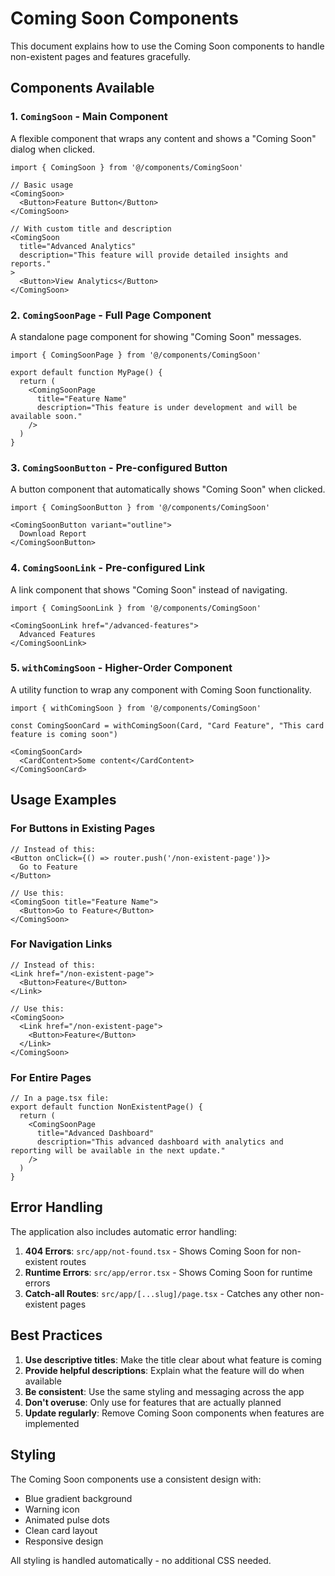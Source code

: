 # Coming Soon Components

This document explains how to use the Coming Soon components to handle non-existent pages and features gracefully.

## Components Available

### 1. `ComingSoon` - Main Component
A flexible component that wraps any content and shows a "Coming Soon" dialog when clicked.

```tsx
import { ComingSoon } from '@/components/ComingSoon'

// Basic usage
<ComingSoon>
  <Button>Feature Button</Button>
</ComingSoon>

// With custom title and description
<ComingSoon 
  title="Advanced Analytics" 
  description="This feature will provide detailed insights and reports."
>
  <Button>View Analytics</Button>
</ComingSoon>
```

### 2. `ComingSoonPage` - Full Page Component
A standalone page component for showing "Coming Soon" messages.

```tsx
import { ComingSoonPage } from '@/components/ComingSoon'

export default function MyPage() {
  return (
    <ComingSoonPage 
      title="Feature Name"
      description="This feature is under development and will be available soon."
    />
  )
}
```

### 3. `ComingSoonButton` - Pre-configured Button
A button component that automatically shows "Coming Soon" when clicked.

```tsx
import { ComingSoonButton } from '@/components/ComingSoon'

<ComingSoonButton variant="outline">
  Download Report
</ComingSoonButton>
```

### 4. `ComingSoonLink` - Pre-configured Link
A link component that shows "Coming Soon" instead of navigating.

```tsx
import { ComingSoonLink } from '@/components/ComingSoon'

<ComingSoonLink href="/advanced-features">
  Advanced Features
</ComingSoonLink>
```

### 5. `withComingSoon` - Higher-Order Component
A utility function to wrap any component with Coming Soon functionality.

```tsx
import { withComingSoon } from '@/components/ComingSoon'

const ComingSoonCard = withComingSoon(Card, "Card Feature", "This card feature is coming soon")

<ComingSoonCard>
  <CardContent>Some content</CardContent>
</ComingSoonCard>
```

## Usage Examples

### For Buttons in Existing Pages
```tsx
// Instead of this:
<Button onClick={() => router.push('/non-existent-page')}>
  Go to Feature
</Button>

// Use this:
<ComingSoon title="Feature Name">
  <Button>Go to Feature</Button>
</ComingSoon>
```

### For Navigation Links
```tsx
// Instead of this:
<Link href="/non-existent-page">
  <Button>Feature</Button>
</Link>

// Use this:
<ComingSoon>
  <Link href="/non-existent-page">
    <Button>Feature</Button>
  </Link>
</ComingSoon>
```

### For Entire Pages
```tsx
// In a page.tsx file:
export default function NonExistentPage() {
  return (
    <ComingSoonPage 
      title="Advanced Dashboard"
      description="This advanced dashboard with analytics and reporting will be available in the next update."
    />
  )
}
```

## Error Handling

The application also includes automatic error handling:

1. **404 Errors**: `src/app/not-found.tsx` - Shows Coming Soon for non-existent routes
2. **Runtime Errors**: `src/app/error.tsx` - Shows Coming Soon for runtime errors
3. **Catch-all Routes**: `src/app/[...slug]/page.tsx` - Catches any other non-existent pages

## Best Practices

1. **Use descriptive titles**: Make the title clear about what feature is coming
2. **Provide helpful descriptions**: Explain what the feature will do when available
3. **Be consistent**: Use the same styling and messaging across the app
4. **Don't overuse**: Only use for features that are actually planned
5. **Update regularly**: Remove Coming Soon components when features are implemented

## Styling

The Coming Soon components use a consistent design with:
- Blue gradient background
- Warning icon
- Animated pulse dots
- Clean card layout
- Responsive design

All styling is handled automatically - no additional CSS needed. 